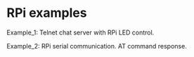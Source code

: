 # RPi examples

Example_1: Telnet chat server with RPi LED control.

Example_2: RPi serial communication. AT command response.
